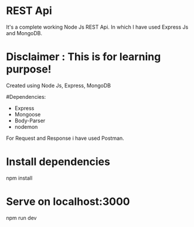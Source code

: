 # REST Api

It's a complete working Node Js REST Api. In which I have used Express Js and MongoDB.

# Disclaimer : This is for learning purpose!
Created using Node Js, Express, MongoDB

#Dependencies:

* Express
* Mongoose
* Body-Parser
* nodemon

For Request and Response i have used Postman.


# Install dependencies
npm install

# Serve on localhost:3000
npm run dev
